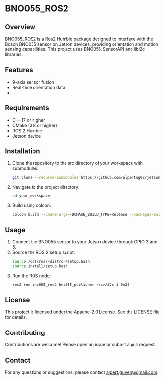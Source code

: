 # BNO055_ROS2

## Overview
BNO055_ROS2 is a Ros2 Humble package designed to interface with the Bosch BNO055 sensor on Jetson devices, providing orientation and motion sensing capabilities. This project uses BNO055_SensorAPI and libi2c libraries.

## Features
- 9-axis sensor fusion
- Real-time orientation data
- 

## Requirements
- C++17 or higher
- CMake (3.8 or higher)
- ROS 2 Humble
- Jetson device

## Installation
1. Clone the repository to the src directory of your workspace with submodules:
    ```sh
    git clone --recurse-submodules https://github.com/alpertng02/jetson-imu.git
    ```
2. Navigate to the project directory:
    ```sh
    cd your_workspace
    ```
3. Build using colcon:
    ```sh
    colcon build --cmake-args=-DCMAKE_BUILD_TYPE=Release --packages-select bno055_ros2
    ```
## Usage
1. Connect the BNO055 sensor to your Jetson device through GPIO 3 and 5.
2. Source the ROS 2 setup script:
    ```sh
    source /opt/ros/<distro>/setup.bash
    source install/setup.bash
    ```
3. Run the ROS node:
    ```sh
    ros2 run bno055_ros2 bno055_publisher /dev/i2c-1 0x28
    ```

## License
This project is licensed under the Apache-2.0 License. See the [LICENSE](LICENSE) file for details.

## Contributing
Contributions are welcome! Please open an issue or submit a pull request.

## Contact
For any questions or suggestions, please contact alpert.guven@gmail.com.
